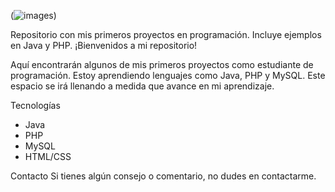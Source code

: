 (![images](https://github.com/user-attachments/assets/21f5022c-3f2c-48d7-b72a-963d4dc3af5b))

Repositorio con mis primeros proyectos en programación. Incluye ejemplos en Java y PHP.
¡Bienvenidos a mi repositorio! 

Aquí encontrarán algunos de mis primeros proyectos como estudiante de programación. Estoy aprendiendo lenguajes como Java, PHP y MySQL. Este espacio se irá llenando a medida que avance en mi aprendizaje.

Tecnologías
- Java
- PHP
- MySQL
- HTML/CSS

 Contacto
Si tienes algún consejo o comentario, no dudes en contactarme.
